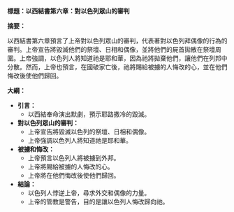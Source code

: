 **標題：以西結書第六章：對以色列眾山的審判**

**摘要：**

以西結書第六章預言了上帝對以色列眾山的審判，代表著對以色列拜偶像的行為的審判。上帝宣告將毀滅他們的祭壇、日相和偶像，並將他們的屍首拋散在祭壇周圍。上帝強調，以色列人將知道祂是耶和華，因為祂將拋棄他們，讓他們在列邦中分散。然而，上帝也預言，在國破家亡後，祂將賜給被擄的人悔改的心，並在他們悔改後使他們歸回。

**大綱：**

* **引言：**
    * 以西結奉命演出默劇，預示耶路撒冷的毀滅。
* **對以色列眾山的審判：**
    * 上帝宣告將毀滅以色列的祭壇、日相和偶像。
    * 上帝強調以色列人將知道祂是耶和華。
* **被擄和悔改：**
    * 上帝預言以色列人將被擄到外邦。
    * 上帝將賜給被擄的人悔改的心。
    * 上帝將在他們悔改後使他們歸回。
* **結論：**
    * 以色列人悖逆上帝，尋求外交和偶像的力量。
    * 上帝的管教是警告，目的是讓以色列人悔改歸向祂。